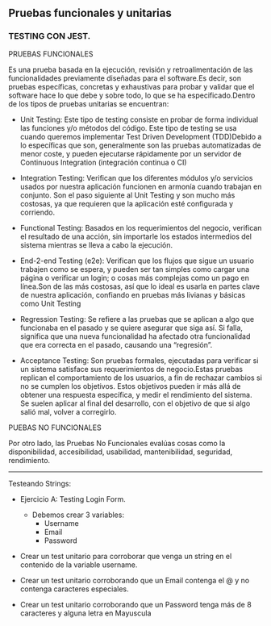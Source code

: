 ## Pruebas funcionales y unitarias

### TESTING CON JEST.

PRUEBAS FUNCIONALES

Es una prueba basada en la ejecución, revisión y retroalimentación de las funcionalidades previamente diseñadas para el software.Es decir, son pruebas específicas, concretas y exhaustivas para probar y validar que el software hace lo que debe y sobre todo, lo que se ha especificado.Dentro de los tipos de pruebas unitarias se encuentran:
- Unit Testing: Este tipo de testing consiste en probar de forma individual las funciones y/o métodos del código. Este tipo de testing se usa cuando queremos implementar Test Driven Development (TDD)Debido a lo específicas que son, generalmente son las pruebas automatizadas de menor coste, y pueden ejecutarse rápidamente por un servidor de Continuous Integration (integración continua o CI)

- Integration Testing: Verifican que los diferentes módulos y/o servicios usados por nuestra aplicación funcionen en armonía cuando trabajan en conjunto. Son el paso siguiente al Unit Testing y son mucho más costosas, ya que requieren que la aplicación esté configurada y corriendo.

- Functional Testing: Basados en los requerimientos del negocio, verifican el resultado de una acción, sin importarle los estados intermedios del sistema mientras se lleva a cabo la ejecución.

- End-2-end Testing (e2e): Verifican que los flujos que sigue un usuario trabajen como se espera, y pueden ser tan simples como cargar una página o verificar un login; o cosas más complejas como un pago en línea.Son de las más costosas, así que lo ideal es usarla en partes clave de nuestra aplicación, confiando en pruebas más livianas y básicas como Unit Testing

- Regression Testing: Se refiere a las pruebas que se aplican a algo que funcionaba en el pasado y se quiere asegurar que siga así. Si falla, significa que una nueva funcionalidad ha afectado otra funcionalidad que era correcta en el pasado, causando una “regresión”.
- Acceptance Testing: Son pruebas formales, ejecutadas para verificar si un sistema satisface sus requerimientos de negocio.Estas pruebas replican el comportamiento de los usuarios, a fin de rechazar cambios si no se cumplen los objetivos. Estos objetivos pueden ir más allá de obtener una respuesta específica, y medir el rendimiento del sistema. Se suelen aplicar al final del desarrollo, con el objetivo de que si algo salió mal, volver a corregirlo.

PUEBAS NO FUNCIONALES

Por otro lado, las Pruebas No Funcionales evalúas cosas como la disponibilidad, accesibilidad, usabilidad, mantenibilidad, seguridad, rendimiento.

---
Testeando Strings:

- Ejercicio A:  Testing Login Form.
    - Debemos crear 3 variables:
        - Username
        - Email
        - Password

 - Crear un test unitario para corroborar que venga un string en el contenido de la variable  username.

 - Crear un test unitario corroborando que un Email contenga el @ y no contenga caracteres especiales.

 - Crear un test unitario corroborando que un Password tenga más de 8 caracteres y alguna letra en Mayuscula

